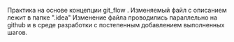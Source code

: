 Практика на основе концепции git_flow . Изменяемый файл с описанием лежит в папке ".idea"
Изменение файла проводились параллельно на github и в среде разработки c постепенным добавлением выполненных шагов.

